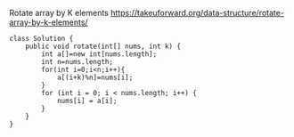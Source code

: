 Rotate array by K elements https://takeuforward.org/data-structure/rotate-array-by-k-elements/

```
class Solution {
    public void rotate(int[] nums, int k) {
        int a[]=new int[nums.length];
        int n=nums.length;
        for(int i=0;i<n;i++){
            a[(i+k)%n]=nums[i];
        }
        for (int i = 0; i < nums.length; i++) {
            nums[i] = a[i];
        }
    }
}
```
